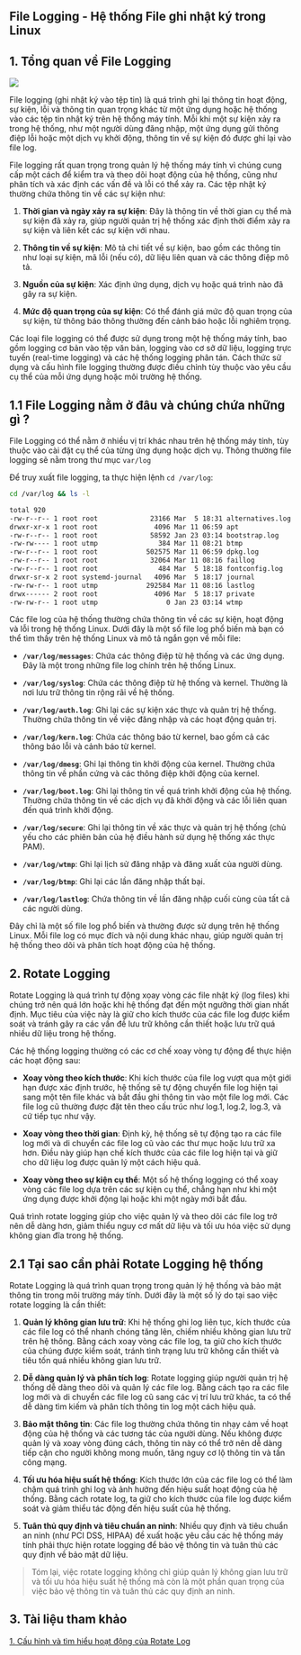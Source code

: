 ## File Logging - Hệ thống File ghi nhật ký trong Linux

<a name="1"></a>
## 1. Tổng quan về File Logging

<img src="https://stackify.com/wp-content/uploads/2021/12/What-are-Linux-Logs-01-881x461-1.png">

File logging (ghi nhật ký vào tệp tin) là quá trình ghi lại thông tin hoạt động, sự kiện, lỗi và thông tin quan trọng khác từ một ứng dụng hoặc hệ thống vào các tệp tin nhật ký trên hệ thống máy tính. Mỗi khi một sự kiện xảy ra trong hệ thống, như một người dùng đăng nhập, một ứng dụng gửi thông điệp lỗi hoặc một dịch vụ khởi động, thông tin về sự kiện đó được ghi lại vào file log.

File logging rất quan trọng trong quản lý hệ thống máy tính vì chúng cung cấp một cách để kiểm tra và theo dõi hoạt động của hệ thống, cũng như phân tích và xác định các vấn đề và lỗi có thể xảy ra. Các tệp nhật ký thường chứa thông tin về các sự kiện như:

1. **Thời gian và ngày xảy ra sự kiện**: Đây là thông tin về thời gian cụ thể mà sự kiện đã xảy ra, giúp người quản trị hệ thống xác định thời điểm xảy ra sự kiện và liên kết các sự kiện với nhau.

2. **Thông tin về sự kiện**: Mô tả chi tiết về sự kiện, bao gồm các thông tin như loại sự kiện, mã lỗi (nếu có), dữ liệu liên quan và các thông điệp mô tả.

3. **Nguồn của sự kiện**: Xác định ứng dụng, dịch vụ hoặc quá trình nào đã gây ra sự kiện.

4. **Mức độ quan trọng của sự kiện**: Có thể đánh giá mức độ quan trọng của sự kiện, từ thông báo thông thường đến cảnh báo hoặc lỗi nghiêm trọng.

Các loại file logging có thể được sử dụng trong một hệ thống máy tính, bao gồm logging cơ bản vào tệp văn bản, logging vào cơ sở dữ liệu, logging trực tuyến (real-time logging) và các hệ thống logging phân tán. Cách thức sử dụng và cấu hình file logging thường được điều chỉnh tùy thuộc vào yêu cầu cụ thể của mỗi ứng dụng hoặc môi trường hệ thống.

<a name="1.1"></a>
## 1.1 File Logging nằm ở đâu và chúng chứa những gì ?

File Logging có thể nằm ở nhiều vị trí khác nhau trên hệ thống máy tính, tùy thuộc vào cài đặt cụ thể của từng ứng dụng hoặc dịch vụ. Thông thường file logging sẽ nằm trong thư mục `var/log`

Để truy xuất file logging, ta thực hiện lệnh `cd /var/log`:

```bash
cd /var/log && ls -l
```

```bash
total 920
-rw-r--r-- 1 root root             23166 Mar  5 18:31 alternatives.log
drwxr-xr-x 1 root root              4096 Mar 11 06:59 apt
-rw-r--r-- 1 root root             58592 Jan 23 03:14 bootstrap.log
-rw-rw---- 1 root utmp               384 Mar 11 08:21 btmp
-rw-r--r-- 1 root root            502575 Mar 11 06:59 dpkg.log
-rw-r--r-- 1 root root             32064 Mar 11 08:16 faillog
-rw-r--r-- 1 root root               484 Mar  5 18:18 fontconfig.log
drwxr-sr-x 2 root systemd-journal   4096 Mar  5 18:17 journal
-rw-rw-r-- 1 root utmp            292584 Mar 11 08:16 lastlog
drwx------ 2 root root              4096 Mar  5 18:17 private
-rw-rw-r-- 1 root utmp                 0 Jan 23 03:14 wtmp
```

Các file log của hệ thống thường chứa thông tin về các sự kiện, hoạt động và lỗi trong hệ thống Linux. Dưới đây là một số file log phổ biến mà bạn có thể tìm thấy trên hệ thống Linux và mô tả ngắn gọn về mỗi file:

- **`/var/log/messages`**: Chứa các thông điệp từ hệ thống và các ứng dụng. Đây là một trong những file log chính trên hệ thống Linux.

- **`/var/log/syslog`**: Chứa các thông điệp từ hệ thống và kernel. Thường là nơi lưu trữ thông tin rộng rãi về hệ thống.

- **`/var/log/auth.log`**: Ghi lại các sự kiện xác thực và quản trị hệ thống. Thường chứa thông tin về việc đăng nhập và các hoạt động quản trị.

- **`/var/log/kern.log`**: Chứa các thông báo từ kernel, bao gồm cả các thông báo lỗi và cảnh báo từ kernel.

- **`/var/log/dmesg`**: Ghi lại thông tin khởi động của kernel. Thường chứa thông tin về phần cứng và các thông điệp khởi động của kernel.

- **`/var/log/boot.log`**: Ghi lại thông tin về quá trình khởi động của hệ thống. Thường chứa thông tin về các dịch vụ đã khởi động và các lỗi liên quan đến quá trình khởi động.

- **`/var/log/secure`**: Ghi lại thông tin về xác thực và quản trị hệ thống (chủ yếu cho các phiên bản của hệ điều hành sử dụng hệ thống xác thực PAM).

- **`/var/log/wtmp`**: Ghi lại lịch sử đăng nhập và đăng xuất của người dùng.

- **`/var/log/btmp`**: Ghi lại các lần đăng nhập thất bại.

- **`/var/log/lastlog`**: Chứa thông tin về lần đăng nhập cuối cùng của tất cả các người dùng.

Đây chỉ là một số file log phổ biến và thường được sử dụng trên hệ thống Linux. Mỗi file log có mục đích và nội dung khác nhau, giúp người quản trị hệ thống theo dõi và phân tích hoạt động của hệ thống.

<a name="2"></a>
## 2. Rotate Logging

Rotate Logging là quá trình tự động xoay vòng các file nhật ký (log files) khi chúng trở nên quá lớn hoặc khi hệ thống đạt đến một ngưỡng thời gian nhất định. Mục tiêu của việc này là giữ cho kích thước của các file log được kiểm soát và tránh gây ra các vấn đề lưu trữ không cần thiết hoặc lưu trữ quá nhiều dữ liệu trong hệ thống.

Các hệ thống logging thường có các cơ chế xoay vòng tự động để thực hiện các hoạt động sau:

- **Xoay vòng theo kích thước**: Khi kích thước của file log vượt qua một giới hạn được xác định trước, hệ thống sẽ tự động chuyển file log hiện tại sang một tên file khác và bắt đầu ghi thông tin vào một file log mới. Các file log cũ thường được đặt tên theo cấu trúc như log.1, log.2, log.3, và cứ tiếp tục như vậy.

- **Xoay vòng theo thời gian**: Định kỳ, hệ thống sẽ tự động tạo ra các file log mới và di chuyển các file log cũ vào các thư mục hoặc lưu trữ xa hơn. Điều này giúp hạn chế kích thước của các file log hiện tại và giữ cho dữ liệu log được quản lý một cách hiệu quả.

- **Xoay vòng theo sự kiện cụ thể**: Một số hệ thống logging có thể xoay vòng các file log dựa trên các sự kiện cụ thể, chẳng hạn như khi một ứng dụng được khởi động lại hoặc khi một ngày mới bắt đầu.

Quá trình rotate logging giúp cho việc quản lý và theo dõi các file log trở nên dễ dàng hơn, giảm thiểu nguy cơ mất dữ liệu và tối ưu hóa việc sử dụng không gian đĩa trong hệ thống.

<a name="2.1"></a>
## 2.1 Tại sao cần phải Rotate Logging hệ thống

Rotate Logging là quá trình quan trọng trong quản lý hệ thống và bảo mật thông tin trong môi trường máy tính. Dưới đây là một số lý do tại sao việc rotate logging là cần thiết:

1. **Quản lý không gian lưu trữ**: Khi hệ thống ghi log liên tục, kích thước của các file log có thể nhanh chóng tăng lên, chiếm nhiều không gian lưu trữ trên hệ thống. Bằng cách xoay vòng các file log, ta giữ cho kích thước của chúng được kiểm soát, tránh tình trạng lưu trữ không cần thiết và tiêu tốn quá nhiều không gian lưu trữ.

2. **Dễ dàng quản lý và phân tích log**: Rotate logging giúp người quản trị hệ thống dễ dàng theo dõi và quản lý các file log. Bằng cách tạo ra các file log mới và di chuyển các file log cũ sang các vị trí lưu trữ khác, ta có thể dễ dàng tìm kiếm và phân tích thông tin log một cách hiệu quả.

3. **Bảo mật thông tin**: Các file log thường chứa thông tin nhạy cảm về hoạt động của hệ thống và các tương tác của người dùng. Nếu không được quản lý và xoay vòng đúng cách, thông tin này có thể trở nên dễ dàng tiếp cận cho người không mong muốn, tăng nguy cơ lộ thông tin và tấn công mạng.

4. **Tối ưu hóa hiệu suất hệ thống**: Kích thước lớn của các file log có thể làm chậm quá trình ghi log và ảnh hưởng đến hiệu suất hoạt động của hệ thống. Bằng cách rotate log, ta giữ cho kích thước của file log được kiểm soát và giảm thiểu tác động đến hiệu suất của hệ thống.

5. **Tuân thủ quy định và tiêu chuẩn an ninh**: Nhiều quy định và tiêu chuẩn an ninh (như PCI DSS, HIPAA) đề xuất hoặc yêu cầu các hệ thống máy tính phải thực hiện rotate logging để bảo vệ thông tin và tuân thủ các quy định về bảo mật dữ liệu.

> Tóm lại, việc rotate logging không chỉ giúp quản lý không gian lưu trữ và tối ưu hóa hiệu suất hệ thống mà còn là một phần quan trọng của việc bảo vệ thông tin và tuân thủ các quy định an ninh.

<a name="3"></a>
## 3. Tài liệu tham khảo

[1. Cấu hình và tìm hiểu hoạt động của Rotate Log](https://cuongquach.com/linux-tim-hieu-hoat-dong-va-cau-hinh-logrotate-tren-linux.html)